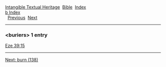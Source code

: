 [Intangible Textual Heritage](../../index)  [Bible](../index) 
[Index](index)   
[b Index](_b_)  
  [Previous](c01780)  [Next](c01782) 

------------------------------------------------------------------------

### &lt;buriers&gt; 1 entry

[Eze 39:15](../kjv/eze039.htm#015)  

------------------------------------------------------------------------

[Next: burn (138)](c01782)
